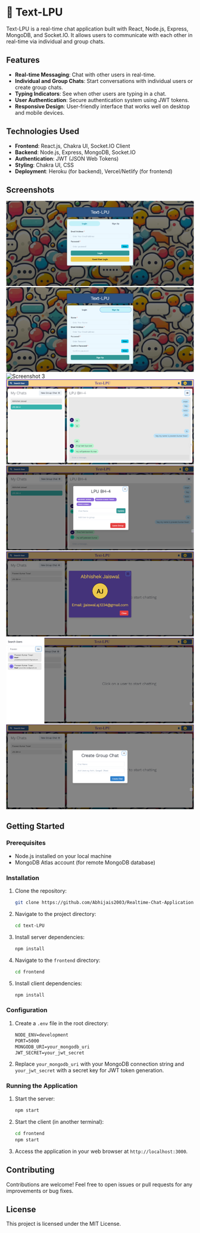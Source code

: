 # 🚀 Text-LPU
Text-LPU is a real-time chat application built with React, Node.js, Express, MongoDB, and Socket.IO. It allows users to communicate with each other in real-time via individual and group chats.

## Features

- **Real-time Messaging**: Chat with other users in real-time.
- **Individual and Group Chats**: Start conversations with individual users or create group chats.
- **Typing Indicators**: See when other users are typing in a chat.
- **User Authentication**: Secure authentication system using JWT tokens.
- **Responsive Design**: User-friendly interface that works well on desktop and mobile devices.

## Technologies Used

- **Frontend**: React.js, Chakra UI, Socket.IO Client
- **Backend**: Node.js, Express, MongoDB, Socket.IO
- **Authentication**: JWT (JSON Web Tokens)
- **Styling**: Chakra UI, CSS 
- **Deployment**: Heroku (for backend), Vercel/Netlify (for frontend)

## Screenshots

![Screenshot 1](/Text-LPU-Screenshots/1st.png)
![Screenshot 2](/Text-LPU-Screenshots/2nd.png)
![Screenshot 3](/Text-LPU-Screenshots/3rd.png)
![Screenshot 4](/Text-LPU-Screenshots/4th.png)
![Screenshot 5](/Text-LPU-Screenshots/5th.png)
![Screenshot 6](/Text-LPU-Screenshots/6th.png)
![Screenshot 7](/Text-LPU-Screenshots/7th.png)
![Screenshot 8](/Text-LPU-Screenshots/8th.png)

## Getting Started

### Prerequisites

- Node.js installed on your local machine
- MongoDB Atlas account (for remote MongoDB database)

### Installation

1. Clone the repository:

   ```bash
   git clone https://github.com/Abhijais2003/Realtime-Chat-Application-Mern.git
   ```

2. Navigate to the project directory:

   ```bash
   cd text-LPU
   ```

3. Install server dependencies:

   ```bash
   npm install
   ```

4. Navigate to the `frontend` directory:

   ```bash
   cd frontend
   ```

5. Install client dependencies:

   ```bash
   npm install
   ```

### Configuration

1. Create a `.env` file in the root directory:

   ```plaintext
   NODE_ENV=development
   PORT=5000
   MONGODB_URI=your_mongodb_uri
   JWT_SECRET=your_jwt_secret
   ```

2. Replace `your_mongodb_uri` with your MongoDB connection string and `your_jwt_secret` with a secret key for JWT token generation.

### Running the Application

1. Start the server:

   ```bash
   npm start
   ```

2. Start the client (in another terminal):

   ```bash
   cd frontend
   npm start
   ```

3. Access the application in your web browser at `http://localhost:3000`.

## Contributing

Contributions are welcome! Feel free to open issues or pull requests for any improvements or bug fixes.

## License

This project is licensed under the MIT License.
